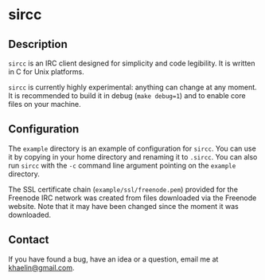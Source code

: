 # sircc

## Description

`sircc` is an IRC client designed for simplicity and code legibility. It is
written in C for Unix platforms.

`sircc` is currently highly experimental: anything can change at any moment.
It is recommended to build it in debug (`make debug=1`) and to enable core
files on your machine.

## Configuration

The `example` directory is an example of configuration for `sircc`. You can
use it by copying in your home directory and renaming it to `.sircc`. You can
also run `sircc` with the `-c` command line argument pointing on the `example`
directory.

The SSL certificate chain (`example/ssl/freenode.pem`) provided for the
Freenode IRC network was created from files downloaded via the Freenode
website. Note that it may have been changed since the moment it was
downloaded.

## Contact

If you have found a bug, have an idea or a question, email me at
<khaelin@gmail.com>.

